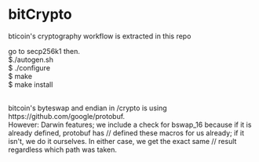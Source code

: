 # bitCrypto
bticoin's cryptography workflow is extracted in this repo

go to secp256k1 then.
<br>
$./autogen.sh<br>
$ ./configure <br>
$ make<br>
$ make install


<br/>
bitcoin's byteswap and endian in /crypto is using https://github.com/google/protobuf.</br>
However:
Darwin features; we include a check for bswap_16 because if it is already defined, protobuf has
// defined these macros for us already; if it isn't, we do it ourselves. In either case, we get the exact same
// result regardless which path was taken.
</br>
